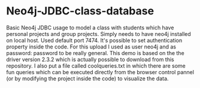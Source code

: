 # Neo4j-JDBC-class-database

Basic Neo4j JDBC usage to model a class with students which have personal projects and group projects. Simply needs to have neo4j installed on local host. Used default port 7474. It's possible to set authentication property inside the code. For this upload I used as user neo4j and as password: password to be really general. This demo is based on the the driver version 2.3.2 which is actually possible to download from this repository. I also put a file called coolqueries.txt in which there are some fun queries which can be executed directly from the browser control pannel (or by modifying the project inside the code) to visualize the data. 
